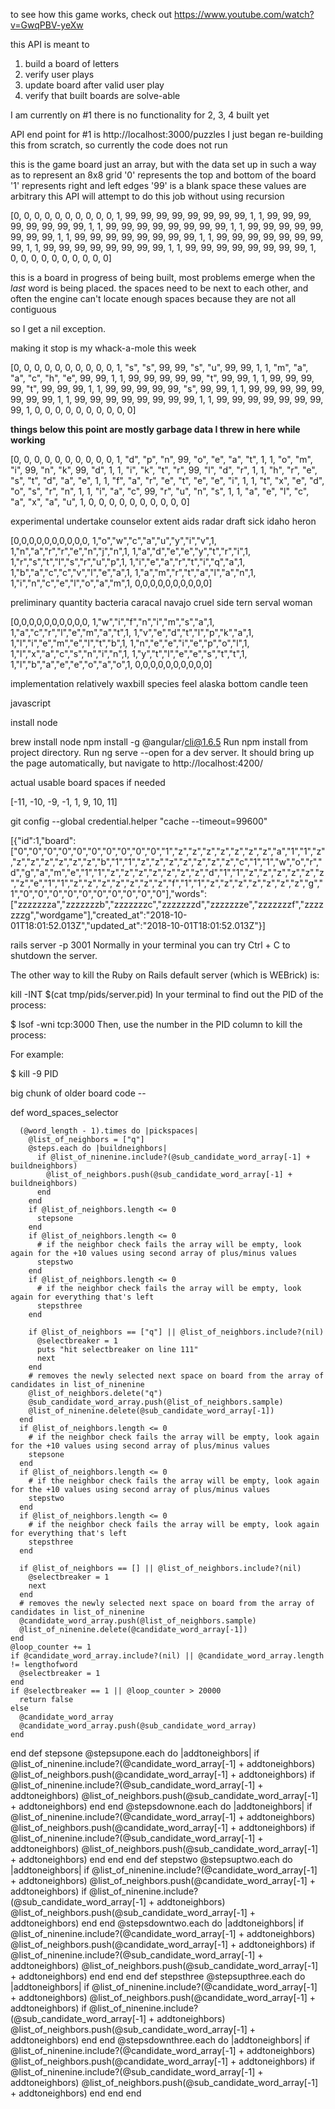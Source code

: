to see how this game works, check out
https://www.youtube.com/watch?v=GwqPBV-yeXw

this API is meant to
1. build a board of letters
2. verify user plays
3. update board after valid user play
4. verify that built boards are solve-able

I am currently on #1
there is no functionality for 2, 3, 4 built yet

API end point for #1 is http://localhost:3000/puzzles
I just began re-building this from scratch,
so currently the code does not run

this is the game board
just an array, but with the data set up
in such a way as to represent an 8x8 grid
'0' represents the top and bottom of the board
'1' represents right and left edges
'99' is a blank space
these values are arbitrary
this API will attempt to do this job without using recursion

[0, 0, 0, 0, 0, 0, 0, 0, 0, 0,
1, 99, 99, 99, 99, 99, 99, 99, 99, 1,
1, 99, 99, 99, 99, 99, 99, 99, 99, 1,
1, 99, 99, 99, 99, 99, 99, 99, 99, 1,
1, 99, 99, 99, 99, 99, 99, 99, 99, 1,
1, 99, 99, 99, 99, 99, 99, 99, 99, 1,
1, 99, 99, 99, 99, 99, 99, 99, 99, 1,
1, 99, 99, 99, 99, 99, 99, 99, 99, 1,
1, 99, 99, 99, 99, 99, 99, 99, 99, 1,
0, 0, 0, 0, 0, 0, 0, 0, 0, 0]


this is a board in progress of being built,
most problems emerge when the *last* word is
being placed. the spaces need to be next to
each other, and often the engine can't locate
enough spaces because they are not all contiguous

so I get a nil exception.

making it stop is my whack-a-mole this week

[0, 0, 0, 0, 0, 0, 0, 0, 0, 0,
1, "s", "s", 99, 99, "s", "u", 99, 99, 1,
1, "m", "a", "a", "c", "h", "e", 99, 99, 1,
1, 99, 99, 99, 99, 99, "t", 99, 99, 1,
1, 99, 99, 99, 99, "t", 99, 99, 99, 1,
1, 99, 99, 99, 99, 99, "s", 99, 99, 1,
1, 99, 99, 99, 99, 99, 99, 99, 99, 1,
1, 99, 99, 99, 99, 99, 99, 99, 99, 1,
1, 99, 99, 99, 99, 99, 99, 99, 99,
1, 0, 0, 0, 0, 0, 0, 0, 0, 0, 0]

**things below this point are mostly garbage data I threw in here while working**


[0, 0, 0, 0, 0, 0, 0, 0, 0, 0,
1, "d", "p", "n", 99, "o", "e", "a", "t", 1,
1, "o", "m", "i", 99, "n", "k", 99, "d", 1,
1, "i", "k", "t", "r", 99, "l", "d", "r", 1,
1, "h", "r", "e", "s", "t", "d", "a", "e", 1,
1, "f", "a", "r", "e", "t", "e", "e", "i", 1,
1, "t", "x", "e", "d", "o", "s", "r", "n", 1,
1, "i", "a", "c", 99, "r", "u", "n", "s", 1,
1, "a", "e", "l", "c", "a", "x", "a", "u", 1,
0, 0, 0, 0, 0, 0, 0, 0, 0, 0]

experimental
undertake
counselor
extent
aids
radar
draft
sick
idaho
heron

[0,0,0,0,0,0,0,0,0,0,
1,"o","w","c","a","u","y","i","v",1,
1,"n","a","r","r","e","n","j","n",1,
1,"a","d","e","e","y","t","r","i",1,
1,"r","s","t","l","s","r","u","p",1,
1,"i","e","a","r","t","i","q","a",1,
1,"b","a","c","c","v","l","e","a",1,
1,"a","m","r","t","a","l","a","n",1,
1,"i","n","c","e","l","o","a","m",1,
0,0,0,0,0,0,0,0,0,0]

preliminary
quantity
bacteria
caracal
navajo
cruel
side
tern
serval
woman

[0,0,0,0,0,0,0,0,0,0,
1,"w","i","f","n","i","m","s","a",1,
1,"a","c","r","l","e","m","a","t",1,
1,"v","e","d","t","l","p","k","a",1,
1,"l","i","e","m","e","l","t","b",1,
1,"n","e","e","i","e","p","o","l",1,
1,"l","x","a","c","s","n","i","n",1,
1,"y","t","l","e","e","s","t","t",1,
1,"l","b","a","e","e","o","a","o",1,
0,0,0,0,0,0,0,0,0,0]

implementation
relatively
waxbill
species
feel
alaska
bottom
candle
teen


javascript

install node

brew install node
npm install -g @angular/cli@1.6.5
Run npm install from project directory.
Run ng serve --open for a dev server. It should bring up the page automatically, but navigate to http://localhost:4200/

actual usable board spaces if needed

[-11, -10, -9, -1, 1, 9, 10, 11]

git config --global credential.helper "cache --timeout=99600"

[{"id":1,"board":["0","0","0","0","0","0","0","0","0","0","1","z","z","z","z","z","z","z","a","1","1","z","z","z","z","z","z","z","b","1","1","z","z","z","z","z","z","z","c","1","1","w","o","r","d","g","a","m","e","1","1","z","z","z","z","z","z","z","d","1","1","z","z","z","z","z","z","z","e","1","1","z","z","z","z","z","z","z","f","1","1","z","z","z","z","z","z","z","g","1","0","0","0","0","0","0","0","0","0","0"],"words":["zzzzzzza","zzzzzzzb","zzzzzzzc","zzzzzzzd","zzzzzzze","zzzzzzzf","zzzzzzzg","wordgame"],"created_at":"2018-10-01T18:01:52.013Z","updated_at":"2018-10-01T18:01:52.013Z"}]




rails server -p 3001
Normally in your terminal you can try Ctrl + C to shutdown the server.

The other way to kill the Ruby on Rails default server (which is WEBrick) is:

kill -INT $(cat tmp/pids/server.pid)
In your terminal to find out the PID of the process:

$ lsof -wni tcp:3000
Then, use the number in the PID column to kill the process:

For example:

$ kill -9 PID






big chunk of older board code --

def word_spaces_selector

      (@word_length - 1).times do |pickspaces|
        @list_of_neighbors = ["q"]
        @steps.each do |buildneighbors|
          if @list_of_ninenine.include?(@sub_candidate_word_array[-1] + buildneighbors)
            @list_of_neighbors.push(@sub_candidate_word_array[-1] + buildneighbors)
          end
        end
        if @list_of_neighbors.length <= 0
          stepsone
        end
        if @list_of_neighbors.length <= 0
          # if the neighbor check fails the array will be empty, look again for the +10 values using second array of plus/minus values
          stepstwo
        end
        if @list_of_neighbors.length <= 0
          # if the neighbor check fails the array will be empty, look again for everything that's left
          stepsthree
        end

        if @list_of_neighbors == ["q"] || @list_of_neighbors.include?(nil)
          @selectbreaker = 1
          puts "hit selectbreaker on line 111"
          next
        end
        # removes the newly selected next space on board from the array of candidates in list_of_ninenine
        @list_of_neighbors.delete("q")
        @sub_candidate_word_array.push(@list_of_neighbors.sample)
        @list_of_ninenine.delete(@sub_candidate_word_array[-1])
      end
      if @list_of_neighbors.length <= 0
        # if the neighbor check fails the array will be empty, look again for the +10 values using second array of plus/minus values
        stepsone
      end
      if @list_of_neighbors.length <= 0
        # if the neighbor check fails the array will be empty, look again for the +10 values using second array of plus/minus values
        stepstwo
      end
      if @list_of_neighbors.length <= 0
        # if the neighbor check fails the array will be empty, look again for everything that's left
        stepsthree
      end

      if @list_of_neighbors == [] || @list_of_neighbors.include?(nil)
        @selectbreaker = 1
        next
      end
      # removes the newly selected next space on board from the array of candidates in list_of_ninenine
      @candidate_word_array.push(@list_of_neighbors.sample)
      @list_of_ninenine.delete(@candidate_word_array[-1])
    end
    @loop_counter += 1
    if @candidate_word_array.include?(nil) || @candidate_word_array.length != lengthofword
      @selectbreaker = 1
    end
    if @selectbreaker == 1 || @loop_counter > 20000
      return false
    else
      @candidate_word_array
      @candidate_word_array.push(@sub_candidate_word_array)
    end
  end
   def stepsone
    @stepsupone.each do |addtoneighbors|
      if @list_of_ninenine.include?(@candidate_word_array[-1] + addtoneighbors)
        @list_of_neighbors.push(@candidate_word_array[-1] + addtoneighbors)
      if @list_of_ninenine.include?(@sub_candidate_word_array[-1] + addtoneighbors)
        @list_of_neighbors.push(@sub_candidate_word_array[-1] + addtoneighbors)
      end
    end
    @stepsdownone.each do |addtoneighbors|
      if @list_of_ninenine.include?(@candidate_word_array[-1] + addtoneighbors)
        @list_of_neighbors.push(@candidate_word_array[-1] + addtoneighbors)
      if @list_of_ninenine.include?(@sub_candidate_word_array[-1] + addtoneighbors)
        @list_of_neighbors.push(@sub_candidate_word_array[-1] + addtoneighbors)
      end
    end
  end
   def stepstwo
    @stepsuptwo.each do |addtoneighbors|
      if @list_of_ninenine.include?(@candidate_word_array[-1] + addtoneighbors)
        @list_of_neighbors.push(@candidate_word_array[-1] + addtoneighbors)
      if @list_of_ninenine.include?(@sub_candidate_word_array[-1] + addtoneighbors)
        @list_of_neighbors.push(@sub_candidate_word_array[-1] + addtoneighbors)
      end
    end
    @stepsdowntwo.each do |addtoneighbors|
      if @list_of_ninenine.include?(@candidate_word_array[-1] + addtoneighbors)
        @list_of_neighbors.push(@candidate_word_array[-1] + addtoneighbors)
      if @list_of_ninenine.include?(@sub_candidate_word_array[-1] + addtoneighbors)
        @list_of_neighbors.push(@sub_candidate_word_array[-1] + addtoneighbors)
      end
    end
  end
   def stepsthree
    @stepsupthree.each do |addtoneighbors|
      if @list_of_ninenine.include?(@candidate_word_array[-1] + addtoneighbors)
        @list_of_neighbors.push(@candidate_word_array[-1] + addtoneighbors)
      if @list_of_ninenine.include?(@sub_candidate_word_array[-1] + addtoneighbors)
        @list_of_neighbors.push(@sub_candidate_word_array[-1] + addtoneighbors)
      end
    end
    @stepsdownthree.each do |addtoneighbors|
      if @list_of_ninenine.include?(@candidate_word_array[-1] + addtoneighbors)
        @list_of_neighbors.push(@candidate_word_array[-1] + addtoneighbors)
      if @list_of_ninenine.include?(@sub_candidate_word_array[-1] + addtoneighbors)
        @list_of_neighbors.push(@sub_candidate_word_array[-1] + addtoneighbors)
      end
    end
  end
